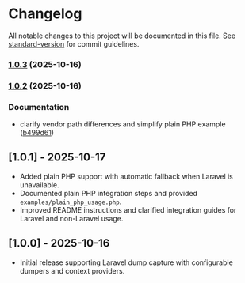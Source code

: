 # Changelog

All notable changes to this project will be documented in this file. See [standard-version](https://github.com/conventional-changelog/standard-version) for commit guidelines.

### [1.0.3](https://github.com/programinglive/laler/compare/v1.0.2...v1.0.3) (2025-10-16)

### [1.0.2](https://github.com/programinglive/laler/compare/v1.0.1...v1.0.2) (2025-10-16)


### Documentation

* clarify vendor path differences and simplify plain PHP example ([b499d61](https://github.com/programinglive/laler/commit/b499d61ff2e9bb57a0080c2f4f1035553d612369))

## [1.0.1] - 2025-10-17
- Added plain PHP support with automatic fallback when Laravel is unavailable.
- Documented plain PHP integration steps and provided `examples/plain_php_usage.php`.
- Improved README instructions and clarified integration guides for Laravel and non-Laravel usage.

## [1.0.0] - 2025-10-16
- Initial release supporting Laravel dump capture with configurable dumpers and context providers.
